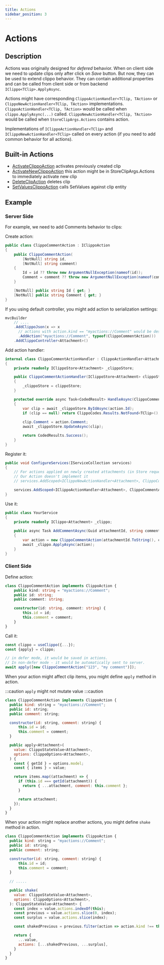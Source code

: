 ```yaml
---
title: Actions
sidebar_position: 3
---
```


# Actions

## Description

Actions was originally designed for _defered_ behavior. When on client side we need to update clips only
after click on _Save_ button. But now, they can be used to extend clippo behavior. They can contain additional properties
and can be called from client side or from backend `IClippo<TClip>.ApplyAsync`.  

Actions might have corresponding `ClippoActionHandler<TClip, TAction>` or `ClippoNewActionHandler<TClip, TAction>` implementations.
`ClippoActionHandler<TClip, TAction>` would be called when `clippo.ApplyAsync(...)` called. `ClippoNewActionHandler<TClip, TAction>` would be called when `StoreClipArgs.Actions` contains action.  

Implementations of `IClippoActionHandler<TClip>` and `IClippoNewActionHandler<TClip>` called on every 
action (if you need to add common behavior for all actions).  

## Built-in Actions

* [ActivateClippoAction](https://github.com/webinex/starter-kit/blob/master/src/StarterKit/Webinex.Clippo.Abstractions/ActivateClippoAction.cs)
activates previously created clip
* [ActivateNewClippoAction](https://github.com/webinex/starter-kit/blob/master/src/StarterKit/Webinex.Clippo.Abstractions/ActivateNewClippoAction.cs) this action might be in StoreClipArgs.Actions to immediately activate new clip
* [DeleteClipAction](https://github.com/webinex/starter-kit/blob/master/src/StarterKit/Webinex.Clippo.Abstractions/DeleteClipAction.cs) deletes clip
* [SetValuesClippoAction](https://github.com/webinex/starter-kit/blob/master/src/StarterKit/Webinex.Clippo.Abstractions/SetValuesClippoAction.cs) calls SetValues against clip entity

## Example

### Server Side

For example, we need to add Comments behavior to clips:  

Create action:  

```csharp
public class ClippoCommentAction : IClippoAction
{
    public ClippoCommentAction(
        [NotNull] string id,
        [NotNull] string comment)
    {
        Id = id ?? throw new ArgumentNullException(nameof(id));
        Comment = comment ?? throw new ArgumentNullException(nameof(comment));
    }

    [NotNull] public string Id { get; }
    [NotNull] public string Comment { get; }
}
```

If you using default controller, you might add action to serialization settings:  

```c#
mvcBuilder
    // ....
    .AddClippoJson(x => x
      // actions with action.kind == "myactions://Comment" would be deserialized to ClippoCommentAction
      .AddAction("myactions://Comment", typeof(ClippoCommentAction)))
    .AddClippoController<Attachment>()
```

Add action handler:  

```csharp
internal class ClippoCommentActionHandler : ClippoActionHandler<Attachment, ClippoCommentAction>
{
    private readonly IClippoStore<Attachment> _clippoStore;

    public ClippoCommentActionHandler(IClippoStore<Attachment> clippoStore)
    {
        _clippoStore = clippoStore;
    }

    protected override async Task<CodedResult> HandleAsync(ClippoCommentAction action)
    {
        var clip = await _clippoStore.ByIdAsync(action.Id);
        if (clip == null) return ClippoCodes.Results.NotFound<TClip>();
        
        clip.Comment = action.Comment;
        await _clippoStore.UpdateAsync(clip);

        return CodedResults.Success();
    }
}
```

Register it:

```csharp
public void ConfigureServices(IServiceCollection services)
{
    // For actions applied on newly created attachments (in Store request)
    // Our Action doesn't implement it
    // services.AddScoped<IClippoNewActionHandler<Attachment>, ClippoCommentActionHandler>();

    services.AddScoped<IClippoActionHandler<Attachment>, ClippoCommentActionHandler>();
}        
```

Use it: 

```csharp
public class YourService
{
    private readonly IClippo<Attachment> _clippo;
    
    public async Task AddCommentAsync(Guid attachmentId, string comment)
    {
        var action = new ClippoCommentAction(attachmentId.ToString(), comment);
        await _clippo.ApplyAsync(action);
    }
}
```

### Client Side

Define action:

```typescript jsx
class ClippoCommentAction implements ClippoAction {
    public kind: string = "myactions://Comment";
    public id: string;
    public comment: string;

    constructor(id: string, comment: string) {
        this.id = id;
        this.comment = comment;
    }
}
```

Call it:

```typescript jsx
const clippo = useClippo({...});
const {apply} = clippo;

// in defer mode, it would be saved in actions.
// In non-defer mode - it would be automatically sent to server.
await apply([new ClippoCommentAction("123", "my comment")]);
```

When your action might affect clip items, you might define `apply` method in action.

:::caution
`apply` might not mutate value
:::caution

```jsx typescript
class ClippoCommentAction implements ClippoAction {
  public kind: string = "myactions://Comment";
  public id: string;
  public comment: string;

  constructor(id: string, comment: string) {
      this.id = id;
      this.comment = comment;
  }

  public apply<Attachment>(
    value: ClippoStateValue<Attachment>,
    options: ClippoOptions<Attachment>,
  ) {
    const { getId } = options.model;
    const { items } = value;

    return items.map((attachment) => {
      if (this.id === getId(attachment)) {
        return { ...attachment, comment: this.comment };
      }

      return attachment;
    });
  }
}
```

When your action might replace another actions, you might define `shake` method in action.

```jsx typescript
class ClippoCommentAction implements ClippoAction {
  public kind: string = "myactions://Comment";
  public id: string;
  public comment: string;

  constructor(id: string, comment: string) {
      this.id = id;
      this.comment = comment;
  }
  
  // .....

  public shake(
    value: ClippoStateValue<Attachment>,
    options: ClippoOptions<Attachment>,
  ): ClippoStateValue<Attachment> {
    const index = value.actions.indexOf(this);
    const previous = value.actions.slice(0, index);
    const surplus = value.actions.slice(index);

    const shakedPrevious = previous.filter(action => action.kind !== this.kind || action.id !== this.id);

    return {
      ...value,
      actions: [...shakedPrevious, ...surplus],
    }
  }
}
```
